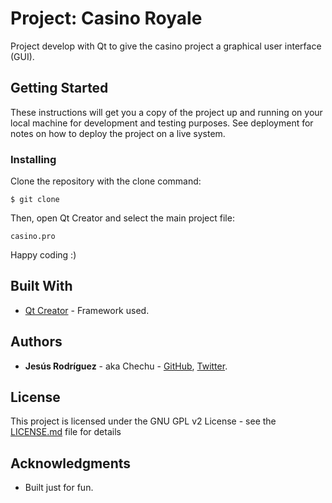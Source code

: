 # Project: Casino Royale

Project develop with Qt to give the casino project a graphical user interface (GUI).

## Getting Started

These instructions will get you a copy of the project up and running on your local machine for development and testing purposes. See deployment for notes on how to deploy the project on a live system.

### Installing

Clone the repository with the clone command:

```
$ git clone
```
Then, open Qt Creator and select the main project file:

```
casino.pro
```

Happy coding :)

## Built With

* [Qt Creator](https://www.qt.io/download) - Framework used.

## Authors

* **Jesús Rodríguez** - aka Chechu - [GitHub](https://github.com/jesusrp98), [Twitter](https://twitter.com/jesusrp98).

## License

This project is licensed under the GNU GPL v2 License - see the [LICENSE.md](LICENSE.md) file for details

## Acknowledgments

* Built just for fun.
